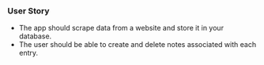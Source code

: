 


### User Story
  * The app should scrape data from a website and store it in your database.
  * The user should be able to create and delete notes associated with each entry.



